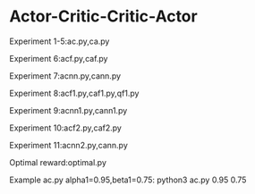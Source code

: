 # Actor-Critic-Critic-Actor

Experiment 1-5:ac.py,ca.py

Experiment 6:acf.py,caf.py

Experiment 7:acnn.py,cann.py

Experiment 8:acf1.py,caf1.py,qf1.py

Experiment 9:acnn1.py,cann1.py

Experiment 10:acf2.py,caf2.py

Experiment 11:acnn2.py,cann.py

Optimal reward:optimal.py

Example ac.py alpha1=0.95,beta1=0.75: python3 ac.py 0.95 0.75
